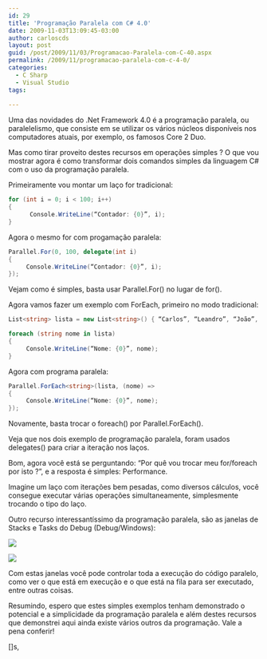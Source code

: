 ```yaml
---
id: 29
title: 'Programação Paralela com C# 4.0'
date: 2009-11-03T13:09:45-03:00
author: carloscds
layout: post
guid: /post/2009/11/03/Programacao-Paralela-com-C-40.aspx
permalink: /2009/11/programacao-paralela-com-c-4-0/
categories:
  - C Sharp
  - Visual Studio
tags:
  
---
```

Uma das novidades do .Net Framework 4.0 é a programação paralela, ou paralelelismo, que consiste em se utilizar os vários núcleos disponíveis nos computadores atuais, por exemplo, os famosos Core 2 Duo.

Mas como tirar proveito destes recursos em operações simples ? O que vou mostrar agora é como transformar dois comandos simples da linguagem C# com o uso da programação paralela.

Primeiramente vou montar um laço for tradicional:

```csharp
for (int i = 0; i < 100; i++)
{
      Console.WriteLine(“Contador: {0}”, i);
}
```

Agora o mesmo for com progamação paralela:

```csharp
Parallel.For(0, 100, delegate(int i)
{
     Console.WriteLine(“Contador: {0}”, i);
});
```

Vejam como é simples, basta usar Parallel.For() no lugar de for().

Agora vamos fazer um exemplo com ForEach, primeiro no modo tradicional:

```csharp
List<string> lista = new List<string>() { “Carlos”, “Leandro”, “João”, “Maria” };

foreach (string nome in lista)
{
     Console.WriteLine(“Nome: {0}”, nome);
}
```
 
Agora com programa paralela:

```csharp 
Parallel.ForEach<string>(lista, (nome) =>
{
     Console.WriteLine(“Nome: {0}”, nome);
});
```

Novamente, basta trocar o foreach() por Parallel.ForEach().

Veja que nos dois exemplo de programação paralela, foram usados delegates() para criar a iteração nos laços.

Bom, agora você está se perguntando: “Por quê vou trocar meu for/foreach por isto ?”, e a resposta é simples: Performance.

Imagine um laço com iterações bem pesadas, como diversos cálculos, você consegue executar várias operações simultaneamente, simplesmente trocando o tipo do laço.

Outro recurso interessantíssimo da programação paralela, são as janelas de Stacks e Tasks do Debug (Debug/Windows):

![]( wp-content/uploads/image_thumb_6.png)

![]( wp-content/uploads/image_thumb_7.png)

Com estas janelas você pode controlar toda a execução do código paralelo, como ver o que está em execução e o que está na fila para ser executado, entre outras coisas.

Resumindo, espero que estes simples exemplos tenham demonstrado o potencial e a simplicidade da programação paralela e além destes recursos que demonstrei aqui ainda existe vários outros da programação. Vale a pena conferir!

[]s,